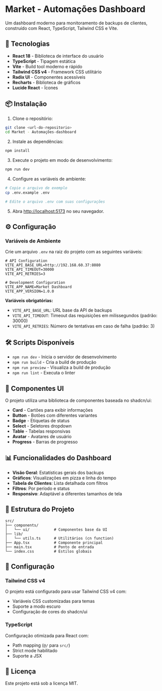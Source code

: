 # Market - Automações Dashboard

Um dashboard moderno para monitoramento de backups de clientes, construído com React, TypeScript, Tailwind CSS e Vite.

## 🚀 Tecnologias

- **React 18** - Biblioteca de interface do usuário
- **TypeScript** - Tipagem estática
- **Vite** - Build tool moderno e rápido
- **Tailwind CSS v4** - Framework CSS utilitário
- **Radix UI** - Componentes acessíveis
- **Recharts** - Biblioteca de gráficos
- **Lucide React** - Ícones

## 📦 Instalação

1. Clone o repositório:
```bash
git clone <url-do-repositorio>
cd Market - Automações-dashboard
```

2. Instale as dependências:
```bash
npm install
```

3. Execute o projeto em modo de desenvolvimento:
```bash
npm run dev
```

4. Configure as variáveis de ambiente:
```bash
# Copie o arquivo de exemplo
cp .env.example .env

# Edite o arquivo .env com suas configurações
```

5. Abra [http://localhost:5173](http://localhost:5173) no seu navegador.

## ⚙️ Configuração

### Variáveis de Ambiente

Crie um arquivo `.env` na raiz do projeto com as seguintes variáveis:

```env
# API Configuration
VITE_API_BASE_URL=http://192.168.60.37:8080
VITE_API_TIMEOUT=30000
VITE_API_RETRIES=3

# Development Configuration
VITE_APP_NAME=Market Dashboard
VITE_APP_VERSION=1.0.0
```

**Variáveis obrigatórias:**
- `VITE_API_BASE_URL`: URL base da API de backups
- `VITE_API_TIMEOUT`: Timeout das requisições em milissegundos (padrão: 30000)
- `VITE_API_RETRIES`: Número de tentativas em caso de falha (padrão: 3)

## 🛠️ Scripts Disponíveis

- `npm run dev` - Inicia o servidor de desenvolvimento
- `npm run build` - Cria a build de produção
- `npm run preview` - Visualiza a build de produção
- `npm run lint` - Executa o linter

## 🎨 Componentes UI

O projeto utiliza uma biblioteca de componentes baseada no shadcn/ui:

- **Card** - Cartões para exibir informações
- **Button** - Botões com diferentes variantes
- **Badge** - Etiquetas de status
- **Select** - Seletores dropdown
- **Table** - Tabelas responsivas
- **Avatar** - Avatares de usuário
- **Progress** - Barras de progresso

## 📊 Funcionalidades do Dashboard

- **Visão Geral**: Estatísticas gerais dos backups
- **Gráficos**: Visualizações em pizza e linha do tempo
- **Tabela de Clientes**: Lista detalhada com filtros
- **Filtros**: Por período e status
- **Responsivo**: Adaptável a diferentes tamanhos de tela

## 🎯 Estrutura do Projeto

```
src/
├── components/
│   └── ui/           # Componentes base da UI
├── lib/
│   └── utils.ts      # Utilitários (cn function)
├── App.tsx           # Componente principal
├── main.tsx          # Ponto de entrada
└── index.css         # Estilos globais
```

## 🔧 Configuração

### Tailwind CSS v4

O projeto está configurado para usar Tailwind CSS v4 com:
- Variáveis CSS customizadas para temas
- Suporte a modo escuro
- Configuração de cores do shadcn/ui

### TypeScript

Configuração otimizada para React com:
- Path mapping (`@/` para `src/`)
- Strict mode habilitado
- Suporte a JSX

## 📝 Licença

Este projeto está sob a licença MIT.
